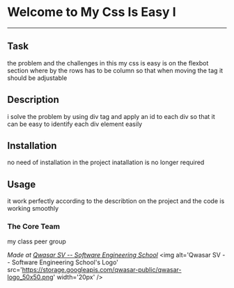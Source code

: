 # Welcome to My Css Is Easy I
***

## Task
the problem and the challenges in this my css is easy is on the flexbot section where by the rows has to be column so that when moving the tag it should be adjustable

## Description
i solve the problem by using div tag and apply an id to each div so that it can be easy to identify each div element easily

## Installation
no need of installation in the project inatallation is no longer required

## Usage
it work perfectly according to the describtion on the project and the code is working smoothly



### The Core Team

my class peer group

<span><i>Made at <a href='https://qwasar.io'>Qwasar SV -- Software Engineering School</a></i></span>
<span><img alt='Qwasar SV -- Software Engineering School's Logo' src='https://storage.googleapis.com/qwasar-public/qwasar-logo_50x50.png' width='20px' /></span>
